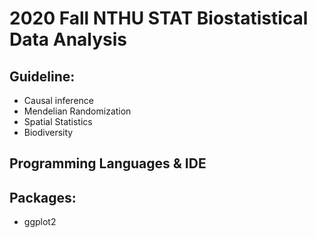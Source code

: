 # 2020 Fall  NTHU STAT Biostatistical Data Analysis

## Guideline:
- Causal inference
- Mendelian Randomization
- Spatial Statistics
- Biodiversity

## Programming Languages & IDE


## Packages:
- ggplot2


